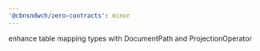 ```yaml
---
'@cbnsndwch/zero-contracts': minor
---
```


enhance table mapping types with DocumentPath and ProjectionOperator
